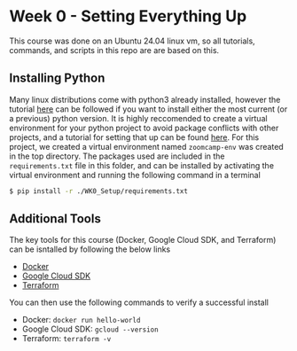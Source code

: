# Week 0 - Setting Everything Up

This course was done on an Ubuntu 24.04 linux vm, so all tutorials, commands, and scripts in this repo are are based on this. 

## Installing Python

Many linux distributions come with python3 already installed, however the tutorial [here](https://docs.vultr.com/how-to-install-python-and-pip-on-ubuntu-24-04) can be followed if you want to install either the most current (or a previous) python version. It is highly reccomended to create a virtual environment for your python project to avoid package conflicts with other projects, and a tutorial for setting that up can be found [here](https://docs.python.org/3/library/venv.html). For this project, we created a virtual environment named `zoomcamp-env` was created in the top directory. The packages used are included in the `requirements.txt` file in this folder, and can be installed by activating the virtual environment and running the following command in a terminal

```bash
$ pip install -r ./WK0_Setup/requirements.txt
```

## Additional Tools

The key tools for this course (Docker, Google Cloud SDK, and Terraform) can be isntalled by following the below links

* [Docker](https://docs.docker.com/engine/install/ubuntu/)
* [Google Cloud SDK](https://cloud.google.com/sdk/docs/install#deb)
* [Terraform](https://developer.hashicorp.com/terraform/tutorials/aws-get-started/install-cli)

You can then use the following commands to verify a successful install

* Docker: `docker run hello-world`
* Google Cloud SDK: `gcloud --version`
* Terraform: `terraform -v`